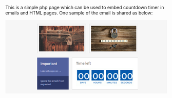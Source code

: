 This is a simple php page which can be used to embed countdown timer in emails and HTML pages.
One sample of the email is shared as below:

![Alt text](timer.PNG?raw=true "Optional Title")
